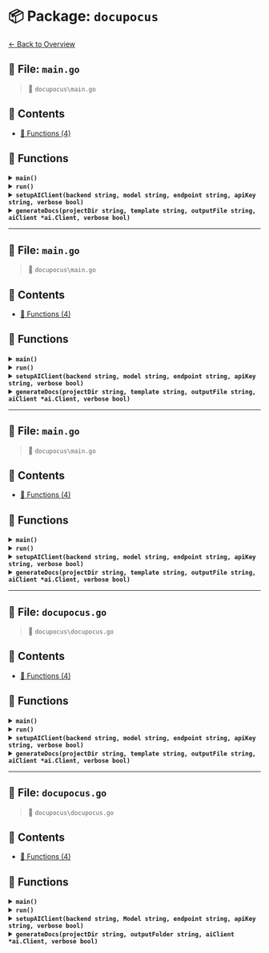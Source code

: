 # 📦 Package: `docupocus`

[← Back to Overview](../README.md)

## 📄 File: `main.go`

> 📍 `docupocus\main.go`

## 📑 Contents

- [🔧 Functions (4)](#-functions)

## 🔧 Functions

<details>
<summary><b><code>main()</code></b></summary>

**Summary:** Main function entry point in Go

**Returns:** None (void function)

**Complexity:**
- Time: Depends on implementation
- Space: Depends on implementation

**Example:**
```go
func main() { fmt.Println("Hello, world!") }
```

**Edge Cases:**
- None (empty function does nothing)
- May panic if internal logic fails


</details>

<details>
<summary><b><code>run()</code></b></summary>

**Summary:** Function that executes logic and may return error

**Returns:** error if execution fails, nil otherwise

**Complexity:**
- Time: Depends on implementation
- Space: Depends on implementation

**Example:**
```go
if err := run(); err != nil { log.Fatal(err) }
```

**Edge Cases:**
- May return various error types
- Could deadlock if using concurrency improperly


</details>

<details>
<summary><b><code>setupAIClient(backend string, model string, endpoint string, apiKey string, verbose bool)</code></b></summary>

**Summary:** Creates AI client with configuration parameters

**Parameters:**
- `backend` (string): Backend service name
- `model` (string): AI model identifier
- `endpoint` (string): Service API endpoint
- `apiKey` (string): Authentication key
- `verbose` (bool): Enable debug logging

**Returns:** Initialized *ai.Client or error if creation fails

**Complexity:**
- Time: O(1) (constant time initialization)
- Space: O(1) (fixed memory allocation)

**Example:**
```go
client, err := setupAIClient("openai", "gpt-4", "https://api.openai.com", "sk-...", true)
```

**Edge Cases:**
- Empty/invalid API key
- Unreachable endpoint
- Unsupported backend/model combination


</details>

<details>
<summary><b><code>generateDocs(projectDir string, template string, outputFile string, aiClient *ai.Client, verbose bool)</code></b></summary>

**Summary:** Generates documentation for a project using AI and templates

**Parameters:**
- `projectDir` (string): Path to project directory
- `template` (string): Template file path
- `outputFile` (string): Output file path
- `aiClient` (*ai.Client): AI client for processing
- `verbose` (bool): Enable verbose logging

**Returns:** Error if documentation generation fails

**Complexity:**
- Time: O(n) where n is project complexity
- Space: O(n) for output storage

**Example:**
```go
err := generateDocs("./myproject", "template.md", "docs.md", client, true)
```

**Edge Cases:**
- Invalid project directory
- Missing template file
- AI client connection failure


</details>


---

## 📄 File: `main.go`

> 📍 `docupocus\main.go`

## 📑 Contents

- [🔧 Functions (4)](#-functions)

## 🔧 Functions

<details>
<summary><b><code>main()</code></b></summary>

_No documentation available._

</details>

<details>
<summary><b><code>run()</code></b></summary>

_No documentation available._

</details>

<details>
<summary><b><code>setupAIClient(backend string, model string, endpoint string, apiKey string, verbose bool)</code></b></summary>

_No documentation available._

</details>

<details>
<summary><b><code>generateDocs(projectDir string, template string, outputFile string, aiClient *ai.Client, verbose bool)</code></b></summary>

_No documentation available._

</details>


---

## 📄 File: `main.go`

> 📍 `docupocus\main.go`

## 📑 Contents

- [🔧 Functions (4)](#-functions)

## 🔧 Functions

<details>
<summary><b><code>main()</code></b></summary>

**Summary:** Main function entry point in Go

**Returns:** None (void function)

**Complexity:**
- Time: Depends on implementation
- Space: Depends on implementation

**Example:**
```go
func main() { fmt.Println("Hello, world!") }
```

**Edge Cases:**
- None (empty function does nothing)
- May panic if internal logic fails


</details>

<details>
<summary><b><code>run()</code></b></summary>

**Summary:** Function that executes logic and may return error

**Returns:** error if execution fails, nil otherwise

**Complexity:**
- Time: Depends on implementation
- Space: Depends on implementation

**Example:**
```go
if err := run(); err != nil { log.Fatal(err) }
```

**Edge Cases:**
- May return various error types
- Could deadlock if using concurrency improperly


</details>

<details>
<summary><b><code>setupAIClient(backend string, model string, endpoint string, apiKey string, verbose bool)</code></b></summary>

**Summary:** Creates AI client with configuration parameters

**Parameters:**
- `backend` (string): Backend service name
- `model` (string): AI model identifier
- `endpoint` (string): Service API endpoint
- `apiKey` (string): Authentication key
- `verbose` (bool): Enable debug logging

**Returns:** Initialized *ai.Client or error if creation fails

**Complexity:**
- Time: O(1) (constant time initialization)
- Space: O(1) (fixed memory allocation)

**Example:**
```go
client, err := setupAIClient("openai", "gpt-4", "https://api.openai.com", "sk-...", true)
```

**Edge Cases:**
- Empty/invalid API key
- Unreachable endpoint
- Unsupported backend/model combination


</details>

<details>
<summary><b><code>generateDocs(projectDir string, template string, outputFile string, aiClient *ai.Client, verbose bool)</code></b></summary>

**Summary:** Generates documentation for a project using AI and templates

**Parameters:**
- `projectDir` (string): Path to project directory
- `template` (string): Template file path
- `outputFile` (string): Output file path
- `aiClient` (*ai.Client): AI client for processing
- `verbose` (bool): Enable verbose logging

**Returns:** Error if documentation generation fails

**Complexity:**
- Time: O(n) where n is project complexity
- Space: O(n) for output storage

**Example:**
```go
err := generateDocs("./myproject", "template.md", "docs.md", client, true)
```

**Edge Cases:**
- Invalid project directory
- Missing template file
- AI client connection failure


</details>


---

## 📄 File: `docupocus.go`

> 📍 `docupocus\docupocus.go`

## 📑 Contents

- [🔧 Functions (4)](#-functions)

## 🔧 Functions

<details>
<summary><b><code>main()</code></b></summary>

**Summary:** Main function entry point in Go

**Returns:** None (void function)

**Complexity:**
- Time: Depends on implementation
- Space: Depends on implementation

**Example:**
```go
func main() { fmt.Println("Hello, world!") }
```

**Edge Cases:**
- None (empty function does nothing)
- May panic if internal logic fails


</details>

<details>
<summary><b><code>run()</code></b></summary>

**Summary:** Function that executes logic and may return error

**Returns:** error if execution fails, nil otherwise

**Complexity:**
- Time: Depends on implementation
- Space: Depends on implementation

**Example:**
```go
if err := run(); err != nil { log.Fatal(err) }
```

**Edge Cases:**
- May return various error types
- Could deadlock if using concurrency improperly


</details>

<details>
<summary><b><code>setupAIClient(backend string, model string, endpoint string, apiKey string, verbose bool)</code></b></summary>

**Summary:** Creates AI client with configuration parameters

**Parameters:**
- `backend` (string): Backend service name
- `model` (string): AI model identifier
- `endpoint` (string): Service API endpoint
- `apiKey` (string): Authentication key
- `verbose` (bool): Enable debug logging

**Returns:** Initialized *ai.Client or error if creation fails

**Complexity:**
- Time: O(1) (constant time initialization)
- Space: O(1) (fixed memory allocation)

**Example:**
```go
client, err := setupAIClient("openai", "gpt-4", "https://api.openai.com", "sk-...", true)
```

**Edge Cases:**
- Empty/invalid API key
- Unreachable endpoint
- Unsupported backend/model combination


</details>

<details>
<summary><b><code>generateDocs(projectDir string, template string, outputFile string, aiClient *ai.Client, verbose bool)</code></b></summary>

**Summary:** Generates documentation for a project using AI and templates

**Parameters:**
- `projectDir` (string): Path to project directory
- `template` (string): Template file path
- `outputFile` (string): Output file path
- `aiClient` (*ai.Client): AI client for processing
- `verbose` (bool): Enable verbose logging

**Returns:** Error if documentation generation fails

**Complexity:**
- Time: O(n) where n is project complexity
- Space: O(n) for output storage

**Example:**
```go
err := generateDocs("./myproject", "template.md", "docs.md", client, true)
```

**Edge Cases:**
- Invalid project directory
- Missing template file
- AI client connection failure


</details>


---

## 📄 File: `docupocus.go`

> 📍 `docupocus\docupocus.go`

## 📑 Contents

- [🔧 Functions (4)](#-functions)

## 🔧 Functions

<details>
<summary><b><code>main()</code></b></summary>

**Summary:** Main function entry point in Go

**Returns:** None (void function)

**Complexity:**
- Time: Depends on implementation
- Space: Depends on implementation

**Example:**
```go
func main() { fmt.Println("Hello, world!") }
```

**Edge Cases:**
- None (empty function does nothing)
- May panic if internal logic fails


</details>

<details>
<summary><b><code>run()</code></b></summary>

**Summary:** Function that executes logic and may return error

**Returns:** error if execution fails, nil otherwise

**Complexity:**
- Time: Depends on implementation
- Space: Depends on implementation

**Example:**
```go
if err := run(); err != nil { log.Fatal(err) }
```

**Edge Cases:**
- May return various error types
- Could deadlock if using concurrency improperly


</details>

<details>
<summary><b><code>setupAIClient(backend string, Model string, endpoint string, apiKey string, verbose bool)</code></b></summary>

**Summary:** Creates AI client with configuration parameters

**Parameters:**
- `backend` (string): Backend service name
- `model` (string): AI model identifier
- `endpoint` (string): Service API endpoint
- `apiKey` (string): Authentication key
- `verbose` (bool): Enable debug logging

**Returns:** Initialized *ai.Client or error if creation fails

**Complexity:**
- Time: O(1) (constant time initialization)
- Space: O(1) (fixed memory allocation)

**Example:**
```go
client, err := setupAIClient("openai", "gpt-4", "https://api.openai.com", "sk-...", true)
```

**Edge Cases:**
- Empty/invalid API key
- Unreachable endpoint
- Unsupported backend/model combination


</details>

<details>
<summary><b><code>generateDocs(projectDir string, outputFolder string, aiClient *ai.Client, verbose bool)</code></b></summary>

**Summary:** Generates documentation for a project using AI assistance

**Parameters:**
- `projectDir` (string): Path to project directory
- `outputFolder` (string): Path to output documentation
- `aiClient` (*ai.Client): AI client for processing
- `verbose` (bool): Enable verbose logging

**Returns:** Error if documentation generation fails

**Complexity:**
- Time: O(n) where n is project complexity
- Space: O(n) for output storage

**Example:**
```go
err := generateDocs("./myproject", "./docs", client, true)
```

**Edge Cases:**
- Invalid project directory path
- AI client connection failure
- Insufficient permissions for output folder


</details>

